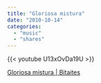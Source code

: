 ```yaml
---
title: "Gloriosa mistura"
date: "2010-10-14"
categories:
  - "music"
  - "shares"
---
```


{{< youtube U13xOvDa19U >}}

[Gloriosa mistura | Bitaites](http://bitaites.org/videos/gloriosa-mistura?utm_source=feedburner&utm_medium=feed&utm_campaign=Feed%3A+bitaites%2Fblog+%28Bitaites%29)
